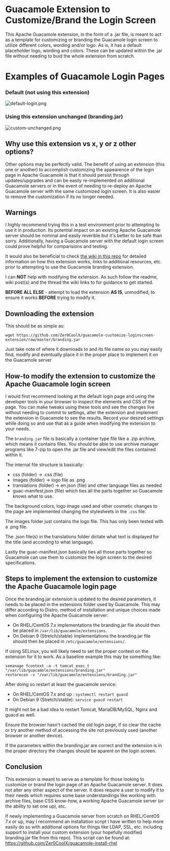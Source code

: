 # Guacamole Extension to Customize/Brand the Login Screen
This Apache Guacamole extension, in the form of a .jar file, is meant to act as a template for customizing or branding the Guacamole login screen to utilize different colors, wording and/or logo. As is, it has a default placeholder logo, wording and colors. These can be updated within the .jar file without needing to buid the whole extension from scratch.

# Examples of Guacamole Login Pages
### Default (not using this extension)
![default-login.png](https://github.com/Zer0CoolX/guacamole-customize-loginscreen-extension/blob/master/demo-resource/guac-default-login.PNG)
### Using this extension unchanged (branding.jar)
![custom-unchanged.png](https://github.com/Zer0CoolX/guacamole-customize-loginscreen-extension/blob/master/demo-resource/guac-cust-unchanged.PNG)

## Why use this extension vs x, y or z other options?
Other options may be perfectly valid. The benefit of using an extension (this one or another) to accomplish customizing the appearence of the login page in Apache Guacamole is that it should persist through updates/upgrades and can be easily re-implemented on additional Guacamole servers or in the event of needing to re-deploy an Apache Guacamole server with the same customized login screen. It is also easier to remove the customization if its no longer needed.

## Warnings
I highly recommend trying this in a test environment prior to attempting to use it in production. Its potential impact on an existing Apache Guacamole server should be nominal and easily reverible but it's better to be safe than sorry. Additionally, having a Guacamole server with the default login screen could prove helpful for comparisions and testing.

It would also be beneficial to check [the wiki in this repo](https://github.com/Zer0CoolX/guacamole-customize-loginscreen-extension/wiki) for detailed information on how this extension works, links to additional resources, etc. prior to attempting to use the Guacamole branding extension.

I can __NOT__ help with modifying the extension. As such follow the readme, wiki post(s) and the thread the wiki links to for guidance to get started.

__BEFORE ALL ELSE__ - attempt to load the extension __AS IS__, unmodified, to ensure it works __BEFORE__ trying to modify it.

## Downloading the extension
This should be as simple as:
```
wget https://github.com/Zer0CoolX/guacamole-customize-loginscreen-extension/raw/master/branding.jar
```
Just take note of where it downloads to and its file name so you may easily find, modify and eventually place it in the proper place to implement it on the Guacamole server

## How-to modify the extension to customize the Apache Guacamole login screen
I would first recommend looking at the default login page and using the developer tools in your browser to inspect the elements and CSS of the page. You can make tweaks using these tools and see the changes live without needing to commit to settings, alter the extension and implement the extension in Guacamole to see the results. Record your desired settings while doing so and use that as a guide when modifying the extension to your needs.

The `branding.jar` file is basically a container type file like a .zip archive, which means it contains files. You should be able to use archive manager programs like 7-zip to open the .jar file and view/edit the files contained within it.

The internal file structure is basically:
* css (folder) -> .css (file)
* images (folder) -> logo file as .png
* translations (folder) -> en.json (file) and other language files as needed
* guac-manifest.json (file) which ties all the parts together so Guacamole knows what to use.

The background colors, logo image used and other cosmetic changes to the page are implemented changing the stylesheets in the `.css` file. 

The images folder just contains the logo file. This has only been tested with a .png file. 

The .json file(s) in the translations folder dictate what text is displayed for the title (and according to what language). 

Lastly the guac-manifest.json basically ties all those parts together so Guacamole can use them to customize the login screen to the desired specifications.

## Steps to implement the extension to customize the Apache Guacamole login page
Once the branding.jar extension is updated to the desired parameters, it needs to be placed in the extensions folder used by Guacamole. This may differ according to Distro, method of installation and unique choices made when configuring the Apache Guacamole server:

* On RHEL/CentOS 7.x implementations the branding.jar file should then be placed in `/var/lib/guacamole/extensions`.
* On Debian 9 (Stretch/stable) implementations the branding.jar file should then be placed in  `/etc/guacamole/extensions/`.

If using SELinux, you will likely need to set the proper context on the extension for it to work. As a baseline example this may be something like:
```
semanage fcontext -a -t tomcat_exec_t "/var/lib/guacamole/extensions/branding.jar"
restorecon -v "/var/lib/guacamole/extensions/branding.jar"
```
After doing so restart at least the guacamole service:

* On RHEL/CentOS 7.x and up : `systemctl restart guacd` 
* On Debian 9 (Stretch/stable): `service guacd restart`

It might not be a bad idea to restart Tomcat, MariaDB/MySQL, Nginx and guacd as well.

Ensure the browser hasn't cached the old login page, if so clear the cache or try another method of accessing the site not previously used (another browser or another device).

If the parameters within the branding.jar are correct and the extension is in the proper directory the changes should be aparent on the login screen.

## Conclusion
This extension is meant to serve as a template for those looking to customize or brand the login page of an Apache Guacamole server. It does not alter any other aspect of the server. It does require a user to modify it to their needs which requires some base understandings like working with archive files, base CSS know-how, a working Apache Guacamole server (or the ability to set one up), etc.

If newly implementing a Guacamole server from scratch on RHEL/CentOS 7.x or up, may I recommend an installation script I have written to help more easily do so with additional options for things like LDAP, SSL, etc. including support to install your custom extension (your hopefully modified branding.jar file from this repo). This script can be found at:
https://github.com/Zer0CoolX/guacamole-install-rhel
